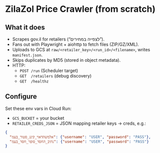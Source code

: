 # ZilaZol Price Crawler (from scratch)

## What it does
- Scrapes gov.il for retailers (“לצפייה במחירים”).
- Fans out with Playwright + aiohttp to fetch files (ZIP/GZ/XML).
- Uploads to GCS at `raw/<retailer_key>/<run_id>/<filename>`, writes `manifest.json`.
- Skips duplicates by MD5 (stored in object metadata).
- HTTP:
  - `POST /run` (Scheduler target)
  - `GET  /retailers` (debug discovery)
  - `GET  /healthz`

## Configure
Set these env vars in Cloud Run:
- `GCS_BUCKET` = your bucket
- `RETAILER_CREDS_JSON` = JSON mapping retailer keys → creds, e.g.:

```json
{
  "אלמשהדאוי_קינג_סטור_בעמ": {"username": "USER", "password": "PASS"},
  "נתיב_החסד_סופר_חסד_בעמ": {"username": "USER", "password": "PASS"}
}
